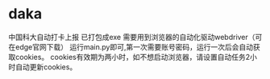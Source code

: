 # daka
中国科大自动打卡上报
已打包成exe
需要用到浏览器的自动化驱动webdriver（可在edge官网下载）
运行main.py即可,第一次需要账号密码，运行一次后会自动获取cookies。
cookies有效期为两小时，如不想启动浏览器，请设置自动任务2小时自动更新cookies。
